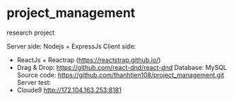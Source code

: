 # project_management
research project

Server side: Nodejs + ExpressJs
Client side: 
- ReactJs + Reactrap (https://reactstrap.github.io/)
- Drag & Drop: https://github.com/react-dnd/react-dnd
Database: MySQL
Source code: https://github.com/thanhtien108/project_management.git
Server test: 
- Cloude9 http://172.104.163.253:8181
